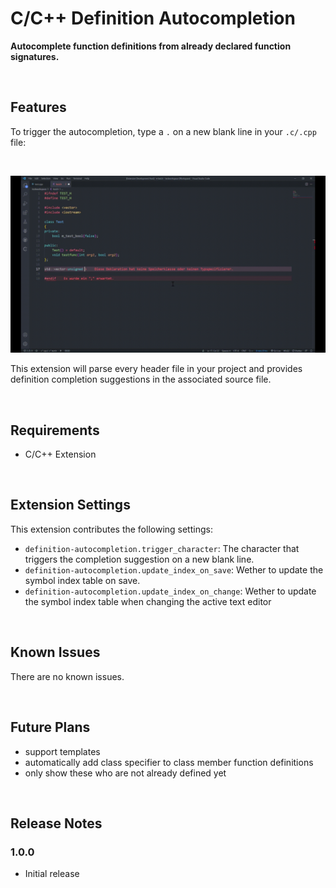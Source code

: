 # C/C++ Definition Autocompletion

**Autocomplete function definitions from already declared function signatures.**

<br>

## Features

To trigger the autocompletion, type a `.` on a new blank line in your `.c/.cpp` file:

<br>

![feature X](images/definition-autocompletion-demo.gif)

This extension will parse every header file in your project and provides definition completion suggestions in the associated source file.

<br>

## Requirements

- C/C++ Extension

<br>

## Extension Settings

This extension contributes the following settings:

* `definition-autocompletion.trigger_character`: The character that triggers the completion suggestion on a new blank line.
* `definition-autocompletion.update_index_on_save`: Wether to update the symbol index table on save.
* `definition-autocompletion.update_index_on_change`: Wether to update the symbol index table when changing the active text editor

<br>

## Known Issues

There are no known issues.

<br>

## Future Plans

- support templates
- automatically add class specifier to class member function definitions
- only show these who are not already defined yet




<br>

## Release Notes

### 1.0.0

 - Initial release

